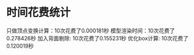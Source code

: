 # 时间花费统计
只做顶点变换计算：10次花费了0.000181秒
模型渲染时间：10次花费了0.278426秒
加入背面剔除: 10次花费了0.155231秒
优化box计算: 10次花费了0.120019秒